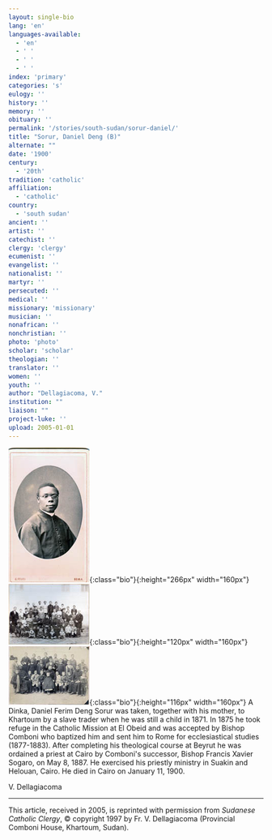 ```yaml
---
layout: single-bio
lang: 'en'
languages-available:
  - 'en'
  - ' '
  - ' '
  - ' '
index: 'primary'
categories: 's'
eulogy: ''
history: ''
memory: ''
obituary: ''
permalink: '/stories/south-sudan/sorur-daniel/'
title: "Sorur, Daniel Deng (B)"
alternate: ""
date: '1900'
century:
  - '20th'
tradition: 'catholic'
affiliation:
  - 'catholic'
country:
  - 'south sudan'
ancient: ''
artist: ''
catechist: ''
clergy: 'clergy'
ecumenist: ''
evangelist: ''
nationalist: ''
martyr: ''
persecuted: ''
medical: ''
missionary: 'missionary'
musician: ''
nonafrican: ''
nonchristian: ''
photo: 'photo'
scholar: 'scholar'
theologian: ''
translator: ''
women: ''
youth: ''
author: "Dellagiacoma, V."
institution: ""
liaison: ""
project-luke: ''
upload: 2005-01-01
---
```


![Sorur, Daniel](/images/bio-pics/sudan/sorur-daniel/sorur-daniel.jpg){:class="bio"}{:height="266px" width="160px"}![Sorur and students](/images/bio-pics/sudan/sorur-daniel/sorur-students-small.jpg){:class="bio"}{:height="120px" width="160px"}![Sorur and students](/images/bio-pics/sudan/sorur-daniel/sorur-students2-small.jpg){:class="bio"}{:height="116px" width="160px"} A Dinka, Daniel Ferim Deng Sorur was taken, together with his mother, to Khartoum by a slave trader when he was still a child in 1871. In 1875 he took refuge in the Catholic Mission at El Obeid and was accepted by Bishop Comboni who baptized him and sent him to Rome for ecclesiastical studies (1877-1883). After completing his theological course at Beyrut he was ordained a priest at Cairo by Comboni's successor, Bishop Francis Xavier Sogaro, on May 8, 1887. He exercised his priestly ministry in Suakin and Helouan, Cairo. He died in Cairo on January 11, 1900.

V. Dellagiacoma

---

This article, received in 2005, is reprinted with permission from *Sudanese Catholic Clergy*, © copyright 1997 by Fr. V. Dellagiacoma (Provincial Comboni House, Khartoum, Sudan).
